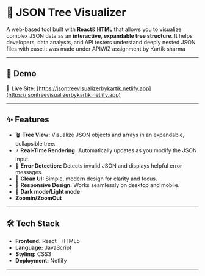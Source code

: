 # 🌳 JSON Tree Visualizer

A web-based tool built with **React**& **HTML** that allows you to visualize complex JSON data as an **interactive, expandable tree structure**. It helps developers, data analysts, and API testers understand deeply nested JSON files with ease.it was made under APIWIZ assignment by Kartik sharma

---

## 🚀 Demo

🔗 **Live Site:** [https://jsontreevisualizerbykartik.netlify.app](https://jsontreevisualizerbykartik.netlify.app)  


---

## ✨ Features

- 🪴 **Tree View:** Visualize JSON objects and arrays in an expandable, collapsible tree.
- ⚡ **Real-Time Rendering:** Automatically updates as you modify the JSON input.
- 🧩 **Error Detection:** Detects invalid JSON and displays helpful error messages.
- 🎨 **Clean UI:** Simple, modern design for clarity and focus.
- 📱 **Responsive Design:** Works seamlessly on desktop and mobile.
- 🔦 **Dark mode/Light mode**
- **Zoomin/ZoomOut**

---

## 🛠️ Tech Stack

- **Frontend:** React | HTML5
- **Language:** JavaScript
- **Styling:** CSS3 
- **Deployment:** Netlify

---

